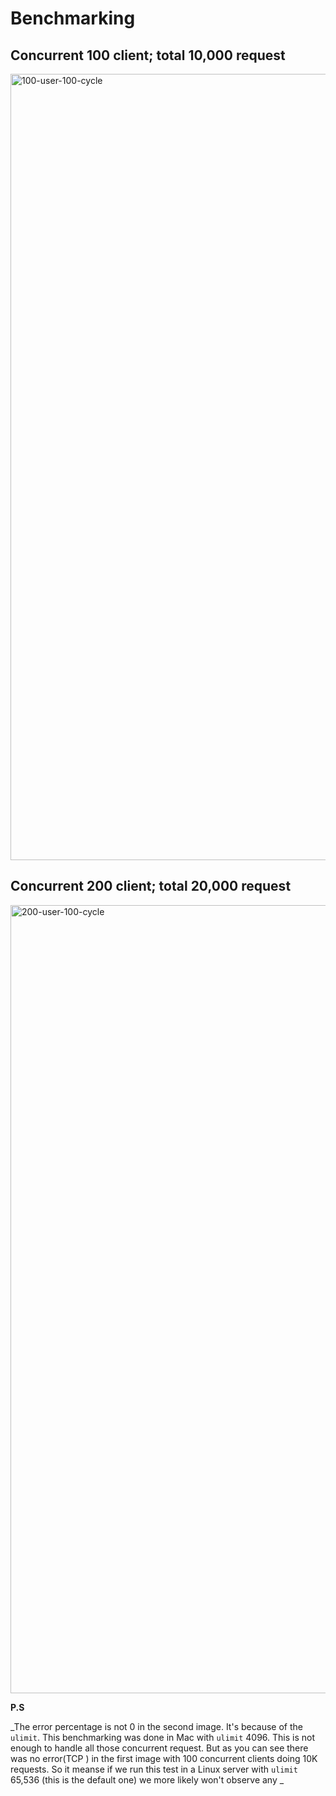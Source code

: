 # Benchmarking

## Concurrent 100 client; total 10,000 request
<img width="1258" alt="100-user-100-cycle" src="https://user-images.githubusercontent.com/19304394/100639627-a0588e80-335f-11eb-91bc-72b1ff373730.png">

## Concurrent 200 client; total 20,000 request
<img width="1261" alt="200-user-100-cycle" src="https://user-images.githubusercontent.com/19304394/100639619-9d5d9e00-335f-11eb-8e35-141e30047a97.png">

**P.S** 

_The error percentage is not 0 in the second image. It's because of the `ulimit`. This benchmarking was done in Mac with `ulimit` 4096. This is not enough to handle all those concurrent request. But as you can see there was no error(TCP ) in the first image with 100 concurrent clients doing 10K requests. So it meanse if we run this test in a Linux server with `ulimit` 65,536 (this is the default one) we more likely won't observe any _